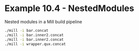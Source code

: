# Example 10.4 - NestedModules
Nested modules in a Mill build pipeline

```bash
./mill -i bar.concat
./mill -i bar.inner2.concat
./mill -i bar.inner2.concat
./mill -i wrapper.qux.concat
```
